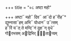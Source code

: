 +++
title = "०८ अष्टा महो"

+++
अष्टा᳓ महो᳓ दिव᳓ आ᳓दो ह᳓रीह᳓°  
द्युम्नासा᳓हम् अभि᳓ योधान᳓ उ᳓त्सम्  
ह᳓रिं य᳓त् ते मन्दि᳓नं दुक्ष᳓न् वृधे᳓  
गो᳓रभसम् अ᳓द्रिभिर् वा᳐ता᳓प्यम्